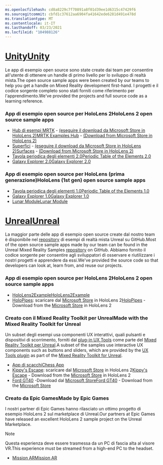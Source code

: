 ```yaml
---
ms.openlocfilehash: cd8a8229c7f70891a8f01d39ee1d6315c47429f6
ms.sourcegitcommit: cbfd1c37612aa6904fa41642ede6281d491e478d
ms.translationtype: MT
ms.contentlocale: it-IT
ms.lasthandoff: 03/23/2021
ms.locfileid: "104988126"
---
```

# <a name="unity"></a>[<span data-ttu-id="ec9ea-101">Unity</span><span class="sxs-lookup"><span data-stu-id="ec9ea-101">Unity</span></span>](#tab/unity)

<span data-ttu-id="ec9ea-102">Le app di esempio open source sono state create dai team per consentire all'utente di ottenere un handle di primo livello per lo sviluppo di realtà mista.</span><span class="sxs-lookup"><span data-stu-id="ec9ea-102">The open source sample apps were been created by our teams to help you get a handle on Mixed Reality development first-hand.</span></span> <span data-ttu-id="ec9ea-103">I progetti e il codice sorgente completo sono stati forniti come riferimento per l'apprendimento.</span><span class="sxs-lookup"><span data-stu-id="ec9ea-103">We've provided the projects and full source code as a learning reference.</span></span>

### <a name="hololens-2-open-source-sample-apps"></a><span data-ttu-id="ec9ea-104">App di esempio open source per HoloLens 2</span><span class="sxs-lookup"><span data-stu-id="ec9ea-104">HoloLens 2 open source sample apps</span></span>

* <span data-ttu-id="ec9ea-105">[Hub di esempi MRTK](https://microsoft.github.io/MixedRealityToolkit-Unity/Documentation/README_ExampleHub.html) - [(eseguire il download da Microsoft Store in HoloLens 2)](https://www.microsoft.com/p/mrtk-examples-hub/9mv8c39l2sj4)</span><span class="sxs-lookup"><span data-stu-id="ec9ea-105">[MRTK Examples Hub](https://microsoft.github.io/MixedRealityToolkit-Unity/Documentation/README_ExampleHub.html) - [(Download from Microsoft Store in HoloLens 2)](https://www.microsoft.com/p/mrtk-examples-hub/9mv8c39l2sj4)</span></span>
* <span data-ttu-id="ec9ea-106">[Superfici](../unity/sampleapp-surfaces.md) - [(eseguire il download da Microsoft Store in HoloLens 2)](https://www.microsoft.com/p/surfaces/9nvkpv3sk3x0)</span><span class="sxs-lookup"><span data-stu-id="ec9ea-106">[Surfaces](../unity/sampleapp-surfaces.md) - [(Download from Microsoft Store in HoloLens 2)](https://www.microsoft.com/p/surfaces/9nvkpv3sk3x0)</span></span>
* [<span data-ttu-id="ec9ea-107">Tavola periodica degli elementi 2.0</span><span class="sxs-lookup"><span data-stu-id="ec9ea-107">Periodic Table of the Elements 2.0</span></span>](https://medium.com/@dongyoonpark/bringing-the-periodic-table-of-the-elements-app-to-hololens-2-with-mrtk-v2-a6e3d8362158)
* [<span data-ttu-id="ec9ea-108">Galaxy Explorer 2.0</span><span class="sxs-lookup"><span data-stu-id="ec9ea-108">Galaxy Explorer 2.0</span></span>](../unity/galaxy-explorer-update.md)

### <a name="hololens-1st-gen-open-source-sample-apps"></a><span data-ttu-id="ec9ea-109">App di esempio open source per HoloLens (prima generazione)</span><span class="sxs-lookup"><span data-stu-id="ec9ea-109">HoloLens (1st gen) open source sample apps</span></span>

* [<span data-ttu-id="ec9ea-110">Tavola periodica degli elementi 1.0</span><span class="sxs-lookup"><span data-stu-id="ec9ea-110">Periodic Table of the Elements 1.0</span></span>](../unity/periodic-table-of-the-elements.md)
* [<span data-ttu-id="ec9ea-111">Galaxy Explorer 1.0</span><span class="sxs-lookup"><span data-stu-id="ec9ea-111">Galaxy Explorer 1.0</span></span>](../unity/galaxy-explorer.md)
* [<span data-ttu-id="ec9ea-112">Lunar Module</span><span class="sxs-lookup"><span data-stu-id="ec9ea-112">Lunar Module</span></span>](../unity/lunar-module.md)

# <a name="unreal"></a>[<span data-ttu-id="ec9ea-113">Unreal</span><span class="sxs-lookup"><span data-stu-id="ec9ea-113">Unreal</span></span>](#tab/unreal)

<span data-ttu-id="ec9ea-114">La maggior parte delle app di esempio open source create dal nostro team è disponibile nel [repository](https://github.com/microsoft/MixedReality-Unreal-Samples) di esempi di realtà mista Unreal su GitHub.</span><span class="sxs-lookup"><span data-stu-id="ec9ea-114">Most of the open source sample apps made by our team can be found in the Unreal Mixed Reality Samples [repository](https://github.com/microsoft/MixedReality-Unreal-Samples) on GitHub.</span></span> <span data-ttu-id="ec9ea-115">Abbiamo fornito il codice sorgente per consentire agli sviluppatori di osservare e riutilizzare i nostri progetti e apprendere da essi.</span><span class="sxs-lookup"><span data-stu-id="ec9ea-115">We've provided the source code so that developers can look at, learn from, and reuse our projects.</span></span>

### <a name="hololens-2-open-source-sample-apps"></a><span data-ttu-id="ec9ea-116">App di esempio open source per HoloLens 2</span><span class="sxs-lookup"><span data-stu-id="ec9ea-116">HoloLens 2 open source sample apps</span></span>

* [<span data-ttu-id="ec9ea-117">HoloLens2Example</span><span class="sxs-lookup"><span data-stu-id="ec9ea-117">HoloLens2Example</span></span>](https://github.com/microsoft/MixedReality-Unreal-Samples/tree/master/HoloLens2Example)
* <span data-ttu-id="ec9ea-118">[HoloPipes](https://github.com/microsoft/MixedReality-Unreal-HoloPipes): scaricare dal [Microsoft Store](https://www.microsoft.com/p/holopipes/9mszb3nnrxn9) in HoloLens 2</span><span class="sxs-lookup"><span data-stu-id="ec9ea-118">[HoloPipes](https://github.com/microsoft/MixedReality-Unreal-HoloPipes) - Download from the [Microsoft Store](https://www.microsoft.com/p/holopipes/9mszb3nnrxn9) in HoloLens 2</span></span>

### <a name="made-with-the-mixed-reality-toolkit-for-unreal"></a><span data-ttu-id="ec9ea-119">Creato con il Mixed Reality Toolkit per Unreal</span><span class="sxs-lookup"><span data-stu-id="ec9ea-119">Made with the Mixed Reality Toolkit for Unreal</span></span>

<span data-ttu-id="ec9ea-120">Un subset degli esempi usa componenti UX interattivi, quali pulsanti e dispositivi di scorrimento, forniti dal [plug-in UX Tools](https://aka.ms/uxt-unreal) come parte del [Mixed Reality Toolkit per Unreal](https://aka.ms/mrtk-unreal).</span><span class="sxs-lookup"><span data-stu-id="ec9ea-120">A subset of the samples use interactive UX components such as buttons and sliders, which are provided by the [UX Tools plugin](https://aka.ms/uxt-unreal) as part of the [Mixed Reality Toolkit for Unreal](https://aka.ms/mrtk-unreal).</span></span>

* [<span data-ttu-id="ec9ea-121">App di scacchi</span><span class="sxs-lookup"><span data-stu-id="ec9ea-121">Chess App</span></span>](https://github.com/microsoft/MixedReality-Unreal-Samples/tree/master/ChessApp)
* <span data-ttu-id="ec9ea-122">[Kippy's Escape](../unreal/unreal-kippys-escape.md): scaricare dal [Microsoft Store](https://www.microsoft.com/p/kippys-escape/9nbd7gl86vkd) in HoloLens 2</span><span class="sxs-lookup"><span data-stu-id="ec9ea-122">[Kippy's Escape](../unreal/unreal-kippys-escape.md) - Download from the [Microsoft Store](https://www.microsoft.com/p/kippys-escape/9nbd7gl86vkd) in HoloLens 2</span></span>
* <span data-ttu-id="ec9ea-123">[Ford GT40](../unreal/unreal-ford-gt40.md) -Download dal [Microsoft Store](https://www.microsoft.com/p/ford-gt40/9p4vllktfvfp)</span><span class="sxs-lookup"><span data-stu-id="ec9ea-123">[Ford GT40](../unreal/unreal-ford-gt40.md) - Download from the [Microsoft Store](https://www.microsoft.com/p/ford-gt40/9p4vllktfvfp)</span></span>

### <a name="made-by-epic-games"></a><span data-ttu-id="ec9ea-124">Creato da Epic Games</span><span class="sxs-lookup"><span data-stu-id="ec9ea-124">Made by Epic Games</span></span>

<span data-ttu-id="ec9ea-125">I nostri partner di Epic Games hanno rilasciato un ottimo progetto di esempio HoloLens 2 sul marketplace di Unreal.</span><span class="sxs-lookup"><span data-stu-id="ec9ea-125">Our partners at Epic Games have released an excellent HoloLens 2 sample project on the Unreal Marketplace.</span></span>

> [!NOTE]
> <span data-ttu-id="ec9ea-126">Questa esperienza deve essere trasmessa da un PC di fascia alta al visore VR.</span><span class="sxs-lookup"><span data-stu-id="ec9ea-126">This experience must be streamed from a high-end PC to the headset.</span></span>

* [<span data-ttu-id="ec9ea-127">Mission AR</span><span class="sxs-lookup"><span data-stu-id="ec9ea-127">Mission AR</span></span>](https://docs.unrealengine.com/Resources/Showcases/MissionAR/index.html)
